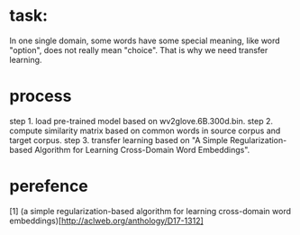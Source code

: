 # task:
In one single domain, some words have some special meaning, like word "option", does not really mean "choice". That is why we need transfer learning.

# process 
step 1. load pre-trained model based on wv2glove.6B.300d.bin.
step 2. compute similarity matrix based on common words in source corpus and target corpus.
step 3. transfer learning based on "A Simple Regularization-based Algorithm for Learning Cross-Domain Word Embeddings".

# perefence
[1] (a simple regularization-based algorithm for learning cross-domain word embeddings)[http://aclweb.org/anthology/D17-1312]







